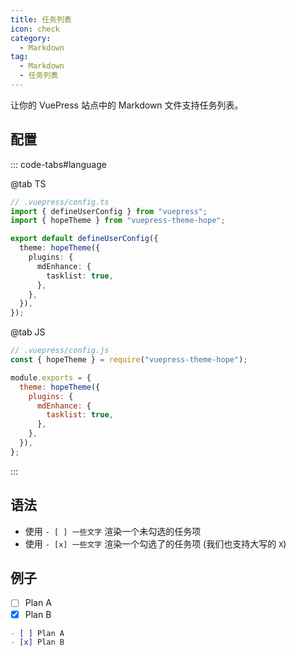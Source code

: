 ```yaml
---
title: 任务列表
icon: check
category:
  - Markdown
tag:
  - Markdown
  - 任务列表
---
```


让你的 VuePress 站点中的 Markdown 文件支持任务列表。

<!-- more -->

## 配置

::: code-tabs#language

@tab TS

```ts {8-10}
// .vuepress/config.ts
import { defineUserConfig } from "vuepress";
import { hopeTheme } from "vuepress-theme-hope";

export default defineUserConfig({
  theme: hopeTheme({
    plugins: {
      mdEnhance: {
        tasklist: true,
      },
    },
  }),
});
```

@tab JS

```js {7-9}
// .vuepress/config.js
const { hopeTheme } = require("vuepress-theme-hope");

module.exports = {
  theme: hopeTheme({
    plugins: {
      mdEnhance: {
        tasklist: true,
      },
    },
  }),
};
```

:::

## 语法

- 使用 `- [ ] 一些文字` 渲染一个未勾选的任务项
- 使用 `- [x] 一些文字` 渲染一个勾选了的任务项 (我们也支持大写的 `X`)

## 例子

- [ ] Plan A
- [x] Plan B

```md
- [ ] Plan A
- [x] Plan B
```
